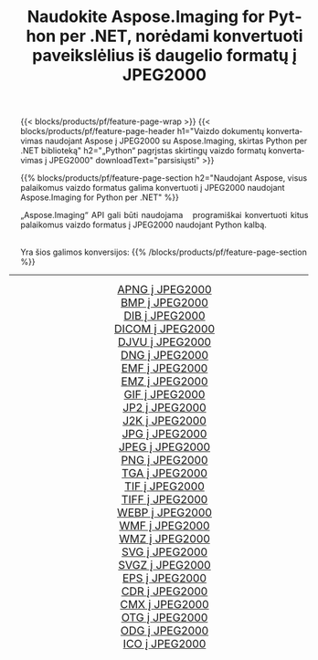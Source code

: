 ﻿---
title: Naudokite Aspose.Imaging for Python per .NET, norėdami konvertuoti paveikslėlius iš daugelio formatų į JPEG2000 
weight: 3920
url: /lt/python-net/conversion/to/jpeg2000 
lang: lt
langdirlevel: 2
locales: zh-hans,ja,it,ru,de,es,fr,nl,id,lt,pl,pt,vi,tr,ko,zh-hant,ar,hi,th,sv,cs,uk,he
description: Galite naudoti Aspose.Imaging for Python per .NET biblioteką, norėdami konvertuoti iš įvairių formatų į JPEG2000
---

{{< blocks/products/pf/feature-page-wrap >}}
{{< blocks/products/pf/feature-page-header h1="Vaizdo dokumentų konvertavimas naudojant Aspose į JPEG2000 su Aspose.Imaging, skirtas Python per .NET biblioteką" h2="„Python“ pagrįstas skirtingų vaizdo formatų konvertavimas į JPEG2000" downloadText="parsisiųsti" >}}


{{% blocks/products/pf/feature-page-section  h2="Naudojant Aspose, visus palaikomus vaizdo formatus galima konvertuoti į JPEG2000 naudojant Aspose.Imaging for Python per .NET" %}}
<p align=justify>„Aspose.Imaging“ API gali būti naudojama   programiškai konvertuoti kitus palaikomus vaizdo formatus į JPEG2000 naudojant Python kalbą.</p>
<br/>
Yra šios galimos konversijos:
{{% /blocks/products/pf/feature-page-section %}}
<div class="container-fluid productfamilypage bg-gray">
    <div class="convertypes bg-gray agp-content section">
        <div class="container">
		<hr style="margin-left:-20px;"/>
		<div class="row other-converters" style="gap: 10px;font-size: 19px;text-align:center;">
		    <div class='col-md-2 other-converter remove-lp remove-rp'><a href="/imaging/lt/python-net/conversion/apng-to-jpeg2000" style="padding:15px;">APNG į JPEG2000</a></div>
<div class='col-md-2 other-converter remove-lp remove-rp'><a href="/imaging/lt/python-net/conversion/bmp-to-jpeg2000" style="padding:15px;">BMP į JPEG2000</a></div>
<div class='col-md-2 other-converter remove-lp remove-rp'><a href="/imaging/lt/python-net/conversion/dib-to-jpeg2000" style="padding:15px;">DIB į JPEG2000</a></div>
<div class='col-md-2 other-converter remove-lp remove-rp'><a href="/imaging/lt/python-net/conversion/dicom-to-jpeg2000" style="padding:15px;">DICOM į JPEG2000</a></div>
<div class='col-md-2 other-converter remove-lp remove-rp'><a href="/imaging/lt/python-net/conversion/djvu-to-jpeg2000" style="padding:15px;">DJVU į JPEG2000</a></div>
<div class='col-md-2 other-converter remove-lp remove-rp'><a href="/imaging/lt/python-net/conversion/dng-to-jpeg2000" style="padding:15px;">DNG į JPEG2000</a></div>
<div class='col-md-2 other-converter remove-lp remove-rp'><a href="/imaging/lt/python-net/conversion/emf-to-jpeg2000" style="padding:15px;">EMF į JPEG2000</a></div>
<div class='col-md-2 other-converter remove-lp remove-rp'><a href="/imaging/lt/python-net/conversion/emz-to-jpeg2000" style="padding:15px;">EMZ į JPEG2000</a></div>
<div class='col-md-2 other-converter remove-lp remove-rp'><a href="/imaging/lt/python-net/conversion/gif-to-jpeg2000" style="padding:15px;">GIF į JPEG2000</a></div>
<div class='col-md-2 other-converter remove-lp remove-rp'><a href="/imaging/lt/python-net/conversion/jp2-to-jpeg2000" style="padding:15px;">JP2 į JPEG2000</a></div>
<div class='col-md-2 other-converter remove-lp remove-rp'><a href="/imaging/lt/python-net/conversion/j2k-to-jpeg2000" style="padding:15px;">J2K į JPEG2000</a></div>
<div class='col-md-2 other-converter remove-lp remove-rp'><a href="/imaging/lt/python-net/conversion/jpg-to-jpeg2000" style="padding:15px;">JPG į JPEG2000</a></div>
<div class='col-md-2 other-converter remove-lp remove-rp'><a href="/imaging/lt/python-net/conversion/jpeg-to-jpeg2000" style="padding:15px;">JPEG į JPEG2000</a></div>
<div class='col-md-2 other-converter remove-lp remove-rp'><a href="/imaging/lt/python-net/conversion/png-to-jpeg2000" style="padding:15px;">PNG į JPEG2000</a></div>
<div class='col-md-2 other-converter remove-lp remove-rp'><a href="/imaging/lt/python-net/conversion/tga-to-jpeg2000" style="padding:15px;">TGA į JPEG2000</a></div>
<div class='col-md-2 other-converter remove-lp remove-rp'><a href="/imaging/lt/python-net/conversion/tif-to-jpeg2000" style="padding:15px;">TIF į JPEG2000</a></div>
<div class='col-md-2 other-converter remove-lp remove-rp'><a href="/imaging/lt/python-net/conversion/tiff-to-jpeg2000" style="padding:15px;">TIFF į JPEG2000</a></div>
<div class='col-md-2 other-converter remove-lp remove-rp'><a href="/imaging/lt/python-net/conversion/webp-to-jpeg2000" style="padding:15px;">WEBP į JPEG2000</a></div>
<div class='col-md-2 other-converter remove-lp remove-rp'><a href="/imaging/lt/python-net/conversion/wmf-to-jpeg2000" style="padding:15px;">WMF į JPEG2000</a></div>
<div class='col-md-2 other-converter remove-lp remove-rp'><a href="/imaging/lt/python-net/conversion/wmz-to-jpeg2000" style="padding:15px;">WMZ į JPEG2000</a></div>
<div class='col-md-2 other-converter remove-lp remove-rp'><a href="/imaging/lt/python-net/conversion/svg-to-jpeg2000" style="padding:15px;">SVG į JPEG2000</a></div>
<div class='col-md-2 other-converter remove-lp remove-rp'><a href="/imaging/lt/python-net/conversion/svgz-to-jpeg2000" style="padding:15px;">SVGZ į JPEG2000</a></div>
<div class='col-md-2 other-converter remove-lp remove-rp'><a href="/imaging/lt/python-net/conversion/eps-to-jpeg2000" style="padding:15px;">EPS į JPEG2000</a></div>
<div class='col-md-2 other-converter remove-lp remove-rp'><a href="/imaging/lt/python-net/conversion/cdr-to-jpeg2000" style="padding:15px;">CDR į JPEG2000</a></div>
<div class='col-md-2 other-converter remove-lp remove-rp'><a href="/imaging/lt/python-net/conversion/cmx-to-jpeg2000" style="padding:15px;">CMX į JPEG2000</a></div>
<div class='col-md-2 other-converter remove-lp remove-rp'><a href="/imaging/lt/python-net/conversion/otg-to-jpeg2000" style="padding:15px;">OTG į JPEG2000</a></div>
<div class='col-md-2 other-converter remove-lp remove-rp'><a href="/imaging/lt/python-net/conversion/odg-to-jpeg2000" style="padding:15px;">ODG į JPEG2000</a></div>
<div class='col-md-2 other-converter remove-lp remove-rp'><a href="/imaging/lt/python-net/conversion/ico-to-jpeg2000" style="padding:15px;">ICO į JPEG2000</a></div>
                </div>
        </div>
    </div>
</div>
<br/>

